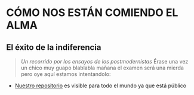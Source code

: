 # CÓMO NOS ESTÁN COMIENDO EL ALMA
## El éxito de la indiferencia
>*Un recorrido por los ensayos de los postmodernistas*
Érase una vez un chico muy guapo blablabla mañana el examen será una mierda pero oye aquí estamos intentandolo:

+ [Nuestro repositorio](https://github.com/PabloHermida/prueba-antes-del-exam.git) es visible para todo el mundo ya que está público


